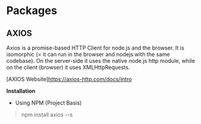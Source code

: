 
# Packages

## AXIOS
Axios is a promise-based HTTP Client for node.js and the browser. It is isomorphic (= it can run in the browser and nodejs with the same codebase). On the server-side it uses the native node.js http module, while on the client (browser) it uses XMLHttpRequests.

[AXIOS Website]https://axios-http.com/docs/intro

**Installation**

- Using NPM (Project Basis)
> npm install axios --s

